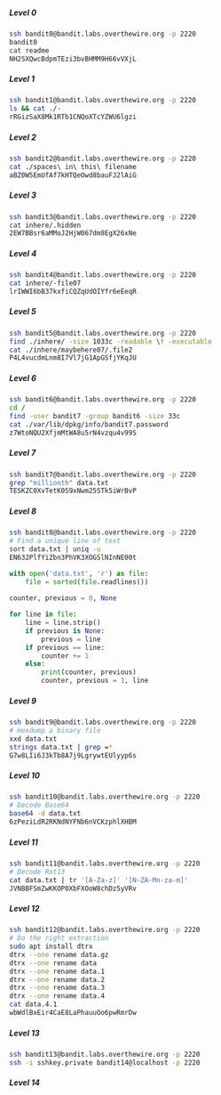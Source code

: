##### Level 0
```bash
ssh bandit0@bandit.labs.overthewire.org -p 2220
bandit0
cat readme
NH2SXQwcBdpmTEzi3bvBHMM9H66vVXjL
```

##### Level 1
```bash
ssh bandit1@bandit.labs.overthewire.org -p 2220
ls && cat ./-
rRGizSaX8Mk1RTb1CNQoXTcYZWU6lgzi
```

##### Level 2
```bash
ssh bandit2@bandit.labs.overthewire.org -p 2220
cat ./spaces\ in\ this\ filename
aBZ0W5EmUfAf7kHTQeOwd8bauFJ2lAiG
```

##### Level 3
```bash
ssh bandit3@bandit.labs.overthewire.org -p 2220
cat inhere/.hidden
2EW7BBsr6aMMoJ2HjW067dm8EgX26xNe
```

##### Level 4
```bash
ssh bandit4@bandit.labs.overthewire.org -p 2220
cat inhere/-file07
lrIWWI6bB37kxfiCQZqUdOIYfr6eEeqR
```

##### Level 5
```bash
ssh bandit5@bandit.labs.overthewire.org -p 2220
find ./inhere/ -size 1033c -readable \! -executable
cat ./inhere/maybehere07/.file2
P4L4vucdmLnm8I7Vl7jG1ApGSfjYKqJU
```

##### Level 6
```bash
ssh bandit6@bandit.labs.overthewire.org -p 2220
cd /
find -user bandit7 -group bandit6 -size 33c
cat ./var/lib/dpkg/info/bandit7.password
z7WtoNQU2XfjmMtWA8u5rN4vzqu4v99S
```

##### Level 7
```bash
ssh bandit7@bandit.labs.overthewire.org -p 2220
grep "millionth" data.txt
TESKZC0XvTetK0S9xNwm25STk5iWrBvP
```

##### Level 8
```bash
ssh bandit8@bandit.labs.overthewire.org -p 2220
# Find a unique line of text
sort data.txt | uniq -u
EN632PlfYiZbn3PhVK3XOGSlNInNE00t
```
```python
with open('data.txt', 'r') as file:
    file = sorted(file.readlines())
    
counter, previous = 0, None

for line in file:
    line = line.strip()
    if previous is None:
        previous = line
    if previous == line:
        counter += 1
    else:
        print(counter, previous)
        counter, previous = 1, line
```

##### Level 9
```bash
ssh bandit9@bandit.labs.overthewire.org -p 2220
# Hexdump a binary file
xxd data.txt
strings data.txt | grep =*
G7w8LIi6J3kTb8A7j9LgrywtEUlyyp6s
```

##### Level 10
```bash
ssh bandit10@bandit.labs.overthewire.org -p 2220
# Decode Base64
base64 -d data.txt
6zPeziLdR2RKNdNYFNb6nVCKzphlXHBM
```

##### Level 11
```bash
ssh bandit11@bandit.labs.overthewire.org -p 2220
# Decode Rot13
cat data.txt | tr '[A-Za-z]' '[N-ZA-Mn-za-m]'
JVNBBFSmZwKKOP0XbFXOoW8chDz5yVRv
```

##### Level 12
```bash
ssh bandit12@bandit.labs.overthewire.org -p 2220
# Do the right extraction
sudo apt install dtrx
dtrx --one rename data.gz
dtrx --one rename data
dtrx --one rename data.1
dtrx --one rename data.2
dtrx --one rename data.3
dtrx --one rename data.4
cat data.4.1
wbWdlBxEir4CaE8LaPhauuOo6pwRmrDw
```

##### Level 13
```bash
ssh bandit13@bandit.labs.overthewire.org -p 2220
ssh -i sshkey.private bandit14@localhost -p 2220
```

##### Level 14
```bash

```